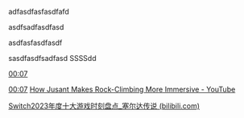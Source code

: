adfasdfasfasdfafd

asdfsadfasdfasd

asdfasfasdfasdf

sasdfasdfsadfasd
SSSSdd

[00:07](https://www.youtube.com/watch?v=GtYDhcVTNxo#t=7.349146)

[00:07](https://www.youtube.com/watch?v=GtYDhcVTNxo#t=7.349146)
[How Jusant Makes Rock-Climbing More Immersive - YouTube](https://www.youtube.com/watch?v=GtYDhcVTNxo)

[Switch2023年度十大游戏时刻盘点_塞尔达传说 (bilibili.com)](https://www.bilibili.com/video/BV1ji4y1h7D8/?vd_source=acab52c21ffa9e9c57428e615e773279)
